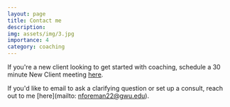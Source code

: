 ```yaml
---
layout: page
title: Contact me
description: 
img: assets/img/3.jpg
importance: 4
category: coaching
---
```


If you're a new client looking to get started with coaching, schedule a 30 minute New Client meeting [here](https://calendly.com/nick4man).

If you'd like to email to ask a clarifying question or set up a consult, reach out to me [here](mailto: nforeman22@gwu.edu).


